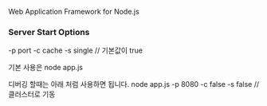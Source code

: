 Web Application Framework for Node.js
### Server Start Options ###
-p port
-c cache
-s single  // 기본값이 true

기본 사용은 node app.js

디버깅 할때는 아래 처럼 사용하면 됩니다.
node app.js -p 8080 -c false -s false // 클러스터로 기동
